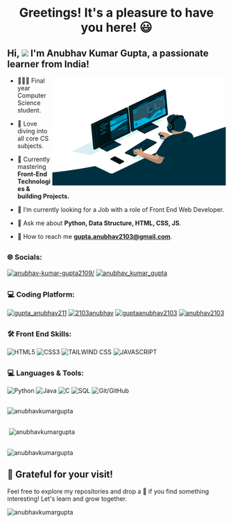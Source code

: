 <h1> <p align="center"> <b> Greetings! It's a pleasure to have you here! 😃 </p> </b> </h1>

<!-- <p align="center">
  <a href="https://github.com/DenverCoder1/readme-typing-svg"><img src="https://readme-typing-svg.herokuapp.com?font=Time+New+Roman&color=%23C8BE25&size=25&center=true&vCenter=true&width=600&height=100&lines=Software+Engineer+;Computer+Science+Student;Problem+Solver;Always+learning+new+things;Life+Long+Learner;"></a>
</p> -->

<!-- 
<p align="center">
  <img width="600" height="500" src="https://github.com/SamarFatimaJaffri/SamarFatimaJaffri/blob/main/images/casual-life-3d-reading.png">
</p> -->



## Hi, ![](https://user-images.githubusercontent.com/18350557/176309783-0785949b-9127-417c-8b55-ab5a4333674e.gif) I'm Anubhav Kumar Gupta, a passionate learner from India! 


<img align="right" height="250" width="400" alt="" src="https://github.com/AnubhavKumarGupta/AnubhavKumarGupta/blob/main/coder.gif" />



- 🧑🏻‍💻 Final year Computer Science student.
  
- 🔭 Love diving into all core CS subjects.

- 🌱 Currently mastering **Front-End Technologies & building Projects.**
  
- 🚀 I’m currently looking for a Job with a role of Front End Web Developer.

- 💬 Ask me about **Python, Data Structure, HTML, CSS, JS**.

- 📧 How to reach me **gupta.anubhav2103@gmail.com**.



## 


### 🌐 Socials:
 


<p align="left">
<a href="https://linkedin.com/in/anubhav-kumar-gupta2109/" target="_blank"><img align="center" src="https://raw.githubusercontent.com/rahuldkjain/github-profile-readme-generator/master/src/images/icons/Social/linked-in-alt.svg" alt="anubhav-kumar-gupta2109/" height="30" width="40" /></a>
<a href="https://instagram.com/anubhav_kumar_gupta" target="blank"><img align="center" src="https://raw.githubusercontent.com/rahuldkjain/github-profile-readme-generator/master/src/images/icons/Social/instagram.svg" alt="anubhav_kumar_gupta" height="30" width="40" /></a>



## 

### 💻 Coding Platform:


<p>
<a href="https://www.hackerrank.com/gupta_anubhav211" target="blank"><img align="center" src="https://raw.githubusercontent.com/rahuldkjain/github-profile-readme-generator/master/src/images/icons/Social/hackerrank.svg" alt="gupta_anubhav211" height="30" width="40" /></a>
<a href="https://www.leetcode.com/2103anubhav" target="blank"><img align="center" src="https://raw.githubusercontent.com/rahuldkjain/github-profile-readme-generator/master/src/images/icons/Social/leet-code.svg" alt="2103anubhav" height="30" width="40" /></a>
<a href="https://auth.geeksforgeeks.org/user/guptaanubhav2103" target="blank"><img align="center" src="https://raw.githubusercontent.com/rahuldkjain/github-profile-readme-generator/master/src/images/icons/Social/geeks-for-geeks.svg" alt="guptaanubhav2103" height="30" width="40" /></a>
<a href="https://codeforces.com/profile/anubhav2103" target="blank"><img align="center" src="https://raw.githubusercontent.com/rahuldkjain/github-profile-readme-generator/master/src/images/icons/Social/codeforces.svg" alt="anubhav2103" height="30" width="40" /></a>
</p>



## 


### 🛠️ Front End Skills:


![HTML5](https://img.shields.io/badge/HTML5-E34F26?style=for-the-badge&logo=html5&logoColor=white)
![CSS3](https://img.shields.io/badge/CSS3-1572B6?style=for-the-badge&logo=css3&logoColor=white)
![TAILWIND CSS](https://img.shields.io/badge/Tailwind%20CSS-38B2AC?style=for-the-badge&logo=tailwind-css&logoColor=white)
![JAVASCRIPT](https://img.shields.io/badge/JavaScript-323330?style=for-the-badge&logo=javascript&logoColor=F7DF1E)



##


### 💻 Languages & Tools:


![Python](https://img.shields.io/badge/%20Python-3776AB?style=for-the-badge&logo=python&logoColor=white&color=3776AB)
![Java](https://img.shields.io/badge/☕%20Java-007396?style=for-the-badge&logo=java&logoColor=white&color=007396)
![C](https://img.shields.io/badge/%20-00599C?style=for-the-badge&logo=C&logoColor=white&color=00599C)
![SQL](https://img.shields.io/badge/%20SQL-003B57?style=for-the-badge&logo=sql&logoColor=white&color=003B57)
![Git/GitHub](https://img.shields.io/badge/%20Git%20&%20GitHub-181717?style=for-the-badge&logo=git&logoColor=white&color=181717)

 

## 



<p><img align="centre" src="https://github-readme-stats.vercel.app/api/top-langs?username=anubhavkumargupta&show_icons=true&locale=en&layout=compact&theme=highcontrast" alt="anubhavkumargupta" / </p>

##
<p>&nbsp;<img align="center" src="https://github-readme-stats.vercel.app/api?username=anubhavkumargupta&show_icons=true&theme=highcontrast" alt="anubhavkumargupta" /></p>

##
<p><img align="center" src="https://github-readme-streak-stats.herokuapp.com/?user=anubhavkumargupta&theme=dark&border_radius=5.5)](https://git.io/streak-stats)" alt="anubhavkumargupta" /></p>




##

## 🙌 Grateful for your visit!

Feel free to explore my repositories and drop a 🌟 if you find something interesting! Let's learn and grow together.


<p align="left"> <img src="https://komarev.com/ghpvc/?username=anubhavkumargupta&label=Profile%20views&color=0e75b6&style=flat" alt="anubhavkumargupta" /> </p>
